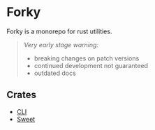 # Forky

Forky is a monorepo for rust utilities.

> *Very early stage warning:*
> - breaking changes on patch versions
> - continued development not guaranteed
> - outdated docs

## Crates

- [CLI](./forky_cli)
- [Sweet](./sweet)